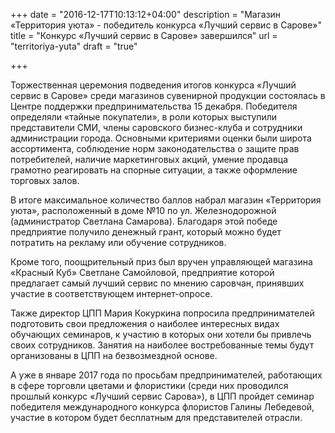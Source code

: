+++
date = "2016-12-17T10:13:12+04:00"
description = "Магазин «Территория уюта» - победитель конкурса «Лучший сервис в Сарове»"
title = "Конкурс «Лучший сервис в Сарове» завершился"
url = "territoriya-yuta"
draft = "true"

+++

Торжественная церемония подведения итогов конкурса «Лучший сервис в Сарове» среди магазинов сувенирной продукции состоялась в Центре поддержки предпринимательства 15 декабря. Победителя определяли «тайные покупатели», в роли которых выступили представители СМИ, члены саровского бизнес-клуба и сотрудники администрации города. Основными критериями оценки были широта ассортимента, соблюдение норм законодательства о защите прав потребителей, наличие маркетинговых акций, умение продавца грамотно реагировать на спорные ситуации, а также оформление торговых залов.

В итоге максимальное количество баллов набрал магазин «Территория уюта», расположенный в доме №10 по ул. Железнодорожной (администратор Светлана Самарова). Благодаря этой победе предприятие получило денежный грант, который можно будет потратить на рекламу или обучение сотрудников.

Кроме того, поощрительный приз был вручен управляющей магазина «Красный Куб» Светлане Самойловой, предприятие которой предлагает самый лучший сервис по мнению саровчан, принявших участие в соответствующем интернет-опросе.

Также директор ЦПП Мария Кокуркина попросила предпринимателей подготовить свои предложения о наиболее интересных видах обучающих семинаров, к участию в которых они хотели бы привлечь своих сотрудников. Занятия на наиболее востребованные темы будут организованы в ЦПП на безвозмездной основе.

А уже в январе 2017 года по просьбам предпринимателей, работающих в сфере торговли цветами и флористики (среди них проводился прошлый конкурс «Лучший сервис Сарова»), в ЦПП пройдет семинар победителя международного конкурса флористов Галины Лебедевой, участие в котором будет бесплатным для представителей отрасли. 